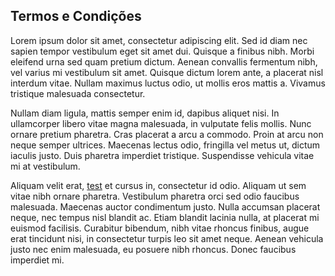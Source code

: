 ## Termos e Condições

Lorem ipsum dolor sit amet, consectetur adipiscing elit. Sed id diam nec sapien tempor vestibulum eget sit amet dui. Quisque a finibus nibh. Morbi eleifend urna sed quam pretium dictum. Aenean convallis fermentum nibh, vel varius mi vestibulum sit amet. Quisque dictum lorem ante, a placerat nisl interdum vitae. Nullam maximus luctus odio, ut mollis eros mattis a. Vivamus tristique malesuada consectetur.


Nullam diam ligula, mattis semper enim id, dapibus aliquet nisi. In ullamcorper libero vitae magna malesuada, in vulputate felis mollis. Nunc ornare pretium pharetra. Cras placerat a arcu a commodo. Proin at arcu non neque semper ultrices. Maecenas lectus odio, fringilla vel metus ut, dictum iaculis justo. Duis pharetra imperdiet tristique. Suspendisse vehicula vitae mi at vestibulum.

Aliquam velit erat, [test](/efficitur) et cursus in, consectetur id odio. Aliquam ut sem vitae nibh ornare pharetra. Vestibulum pharetra orci sed odio faucibus malesuada. Maecenas auctor condimentum justo. Nulla accumsan placerat neque, nec tempus nisl blandit ac. Etiam blandit lacinia nulla, at placerat mi euismod facilisis. Curabitur bibendum, nibh vitae rhoncus finibus, augue erat tincidunt nisi, in consectetur turpis leo sit amet neque. Aenean vehicula justo nec enim malesuada, eu posuere nibh rhoncus. Donec faucibus imperdiet mi. 

